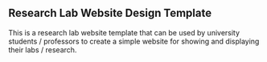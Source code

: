 
## Research Lab Website Design Template

This is a research lab website template that can be used by university students / professors to create a simple website for showing and displaying their labs / research. 

